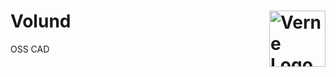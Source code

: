 # Volund <img src="https://i.imgur.com/n7b5dUW.png" alt="Verne Logo" width="90" height="90" align="right">

OSS CAD
